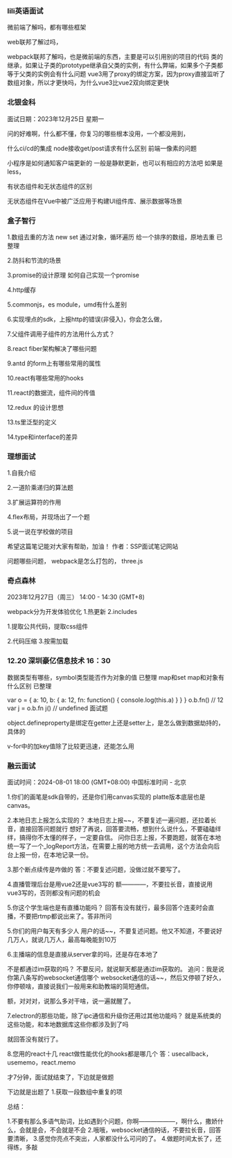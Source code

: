 
### lili英语面试
微前端了解吗，都有哪些框架

web联邦了解过吗，

webpack联邦了解吗，也是微前端的东西，主要是可以引用别的项目的代码
类的继承，如果让子类的prototype继承自父类的实例，有什么弊端，如果多个子类都等于父类的实例会有什么问题
vue3用了proxy的绑定方案，因为proxy直接监听了数组对象，所以才更快吗，为什么vue3比vue2双向绑定更快



### 北银金科
面试日期：2023年12月25日 星期一


问的好难啊，什么都不懂，你复习的哪些根本没用，一个都没用到，

什么ci/cd的集成
node接收get/post请求有什么区别
前端一像素的问题

小程序是如何通知客户端更新的
一般是静默更新，也可以有相应的方法吧
如果是less，

有状态组件和无状态组件的区别

无状态组件在Vue中被广泛应用于构建UI组件库、展示数据等场景



### 盒子智行
1.数组去重的方法
new set  通过对象，循环遍历
给一个排序的数组，原地去重
已整理

2.防抖和节流的场景

3.promise的设计原理
如何自己实现一个promise

4.http缓存

5.commonjs，es module，umd有什么差别

6.实现埋点的sdk，上报http的错误(非侵入)，你会怎么做，

7.父组件调用子组件的方法用什么方式？

8.react fiber架构解决了哪些问题

9.antd 的form上有哪些常用的属性

10.react有哪些常用的hooks

11.react的数据流，组件间的传值

12.redux 的设计思想

13.ts里泛型的定义

14.type和interface的差异


### 理想面试
1.自我介绍

2.一道阶乘递归的算法题

3.扩展运算符的作用

4.flex布局，并现场出了一个题

5.说一说在学校做的项目

希望这篇笔记能对大家有帮助，加油！ 作者：SSP面试笔记网站 

问题哪些问题，
webpack是怎么打包的，
three.js

### 奇点森林
2023年12月27日（周三） 14:00 - 14:30 (GMT+8)


webpack分为开发体验优化
1.热更新
2.includes

1.提取公共代码，提取css组件

2.代码压缩
3.按需加载



### 12.20 深圳豪亿信息技术 16：30
数据类型有哪些，symbol类型能否作为对象的值 已整理
map和set
map和对象有什么区别 已整理

var o = {
  a: 10,
  b: {
    a: 12,
    fn: function() {
      console.log(this.a)
    }
  }
}
o.b.fn() // 12
var j = o.b.fn
j() // undefined
面试题

object.defineproperty是绑定在getter上还是setter上，是怎么做到数据劫持的，具体的

v-for中的加key值除了比较更迅速，还能怎么用



### 融云面试
面试时间：2024-08-01 18:00 (GMT+08:00) 中国标准时间 - 北京 



1.你们的画笔是sdk自带的，还是你们用canvas实现的
 platte版本底层也是canvas。 

2.本地日志上报怎么实现的？
本地日志上报~~，不要复述一遍问题，还拉着长音，直接回答问题就行
想好了再说，回答要流畅，想到什么说什么，不要磕磕绊绊，搞得你不太懂的样子，一定要自信。
问你日志上报，不要跑题，就答在本地统一写了一个_logReport方法，在需要上报的地方统一去调用，这个方法会向后台上报一份，在本地记录一份。

 3.那个断点续传是咋做的
答：不要复述问题，没做过就不要写了。
  
4.直播管理后台是用vue2还是vue3写的
额————，不要拉长音，直接说用vue3写的，否则都没有问题的机会

5.你这个学生端也是有直播功能吗？
回答有没有就行，最多回答个连麦时会直播，不要把rtmp都说出来了。答非所问

 5.你们的用户每天有多少人
用户的话~~，不要复述问题。他又不知道，不要说好几万人，就说几万人，最高每晚能到10万


 6.主播端的信息是直接从server拿的吗，还是存在本地了

不是都通过im获取的吗？
不要反问，就说聊天都是通过im获取的。
追问：我是说你第八条写的websocket通信哪个
websocket通信的话~~，然后又停顿了好久，你停顿啥，直接说我们一般用来和助教端的简短通信。

额，对对对，说那么多对干啥，说一遍就醒了。

7.electron的那些功能，除了ipc通信和升级你还用过其他功能吗？
就是系统类的这些功能，和本地数据库这些你都涉及到了吗

就回答没有就行了。

8.您用的react十几
react做性能优化的hooks都是哪几个
答：usecallback，usememo，react.memo

才7分钟，面试就结束了，下边就是做题


下边就是出题了
1.获取一段数组中重复的项


  总结：

1.不要有那么多语气助词，比如遇到个问题，你啊——————，啊什么，撒娇什么，会就是会，不会就是不会
2.哦哦，websocket通信~~的~~话，不要拉长音，回答要清晰，
3.感觉你亮点不突出，人家都没什么可问的了。
4.做题时间太长了，还得练，多敲
